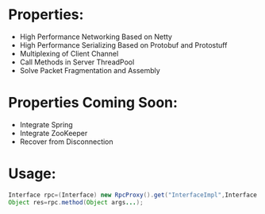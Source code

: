 # Properties:  
* High Performance Networking Based on Netty  
* High Performance Serializing Based on Protobuf and Protostuff  
* Multiplexing of Client Channel   
* Call Methods in Server ThreadPool  
* Solve Packet Fragmentation and Assembly  

# Properties Coming Soon:  
* Integrate Spring  
* Integrate ZooKeeper  
* Recover from Disconnection  

# Usage:
```JAVA
Interface rpc=(Interface) new RpcProxy().get("InterfaceImpl",Interface.class);  
Object res=rpc.method(Object args...);
```
